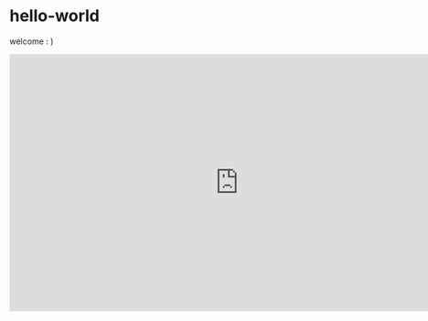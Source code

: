 # hello-world
welcome : )
<iframe style="border: none;" width="800" height="450" src="https://www.figma.com/embed?embed_host=share&url=https%3A%2F%2Fwww.figma.com%2Fproto%2F8y5ayR9epklHn1L1MBulSN%2FNPR-One-Log-in%3Fnode-id%3D281%253A1%26viewport%3D144%252C209%252C0.21819652616977692%26scaling%3Dmin-zoom" allowfullscreen></iframe>
